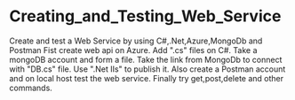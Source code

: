 # Creating_and_Testing_Web_Service
Create and test a Web Service by using C#,.Net,Azure,MongoDb and Postman
Fist create web api on Azure. 
Add ".cs" files on C#. Take a mongoDB account and form a file. 
Take the link from MongoDb to connect with "DB.cs" file. 
Use ".Net IIs" to publish it. 
Also create a Postman account and on local host test the web service. 
Finally try get,post,delete and other commands.
